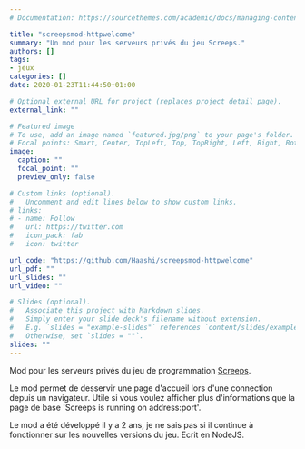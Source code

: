 ```yaml
---
# Documentation: https://sourcethemes.com/academic/docs/managing-content/

title: "screepsmod-httpwelcome"
summary: "Un mod pour les serveurs privés du jeu Screeps."
authors: []
tags: 
- jeux
categories: []
date: 2020-01-23T11:44:50+01:00

# Optional external URL for project (replaces project detail page).
external_link: ""

# Featured image
# To use, add an image named `featured.jpg/png` to your page's folder.
# Focal points: Smart, Center, TopLeft, Top, TopRight, Left, Right, BottomLeft, Bottom, BottomRight.
image:
  caption: ""
  focal_point: ""
  preview_only: false

# Custom links (optional).
#   Uncomment and edit lines below to show custom links.
# links:
# - name: Follow
#   url: https://twitter.com
#   icon_pack: fab
#   icon: twitter

url_code: "https://github.com/Haashi/screepsmod-httpwelcome"
url_pdf: ""
url_slides: ""
url_video: ""

# Slides (optional).
#   Associate this project with Markdown slides.
#   Simply enter your slide deck's filename without extension.
#   E.g. `slides = "example-slides"` references `content/slides/example-slides.md`.
#   Otherwise, set `slides = ""`.
slides: ""
---
```


Mod pour les serveurs privés du jeu de programmation [Screeps](https://screeps.com).

Le mod permet de desservir une page d'accueil lors d'une connection depuis un navigateur. Utile si vous voulez afficher plus d'informations que la page de base 'Screeps is running on address:port'.

Le mod a été développé il y a 2 ans, je ne sais pas si il continue à fonctionner sur les nouvelles versions du jeu. Ecrit en NodeJS.
